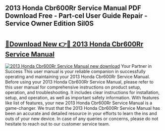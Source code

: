 ## 2013 Honda Cbr600Rr Service Manual PDF Download Free - Part-ceI User Guide Repair - Service Owner Edition Sil0S

# <h2><a href="http://bc35459.oget.top/?id=2013+Honda+Cbr600Rr+Service+Manual">🔗Download New 👉🔴 2013 Honda Cbr600Rr Service Manual</a></h2>

[![2013 Honda Cbr600Rr Service Manual new download](https://i.imgur.com/5g1atiW.png)](http://bc35459.oget.top/?id=2013+Honda+Cbr600Rr+Service+Manual)
Your Partner in Success This user manual is your reliable companion in successfully operating and maintaining your 2013 Honda Cbr600Rr Service Manual. Before using your 2013 Honda Cbr600Rr Service Manual, please refer to this user manual for comprehensive instructions on product setup, operation, and troubleshooting. It includes clear instructions for installation, setup, and operation, as well as important safety information. With features like list of features, your new 2013 Honda Cbr600Rr Service Manual is a game-changer. We trust that the 2013 Honda Cbr600Rr Service Manual has been an accurate and detailed resource in your efforts to learn the ins and outs of your new device. In case of any queries or concerns, please do not hesitate to reach out to our customer service team.
